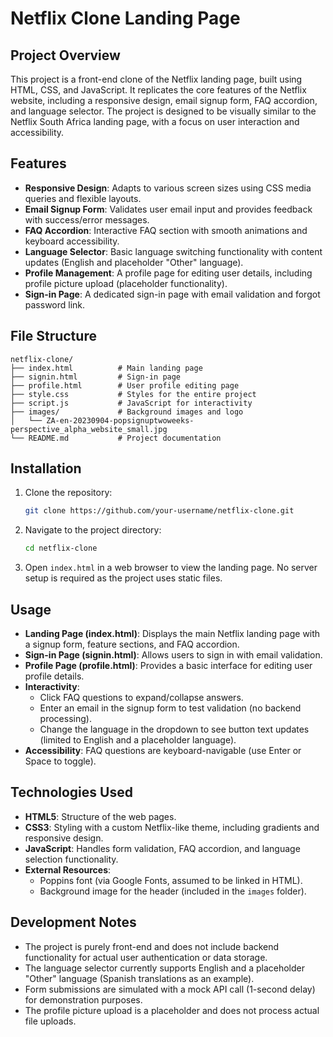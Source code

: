# Netflix Clone Landing Page

## Project Overview
This project is a front-end clone of the Netflix landing page, built using HTML, CSS, and JavaScript. It replicates the core features of the Netflix website, including a responsive design, email signup form, FAQ accordion, and language selector. The project is designed to be visually similar to the Netflix South Africa landing page, with a focus on user interaction and accessibility.

## Features
- **Responsive Design**: Adapts to various screen sizes using CSS media queries and flexible layouts.
- **Email Signup Form**: Validates user email input and provides feedback with success/error messages.
- **FAQ Accordion**: Interactive FAQ section with smooth animations and keyboard accessibility.
- **Language Selector**: Basic language switching functionality with content updates (English and placeholder "Other" language).
- **Profile Management**: A profile page for editing user details, including profile picture upload (placeholder functionality).
- **Sign-in Page**: A dedicated sign-in page with email validation and forgot password link.

## File Structure
```
netflix-clone/
├── index.html          # Main landing page
├── signin.html         # Sign-in page
├── profile.html        # User profile editing page
├── style.css           # Styles for the entire project
├── script.js           # JavaScript for interactivity
├── images/             # Background images and logo
│   └── ZA-en-20230904-popsignuptwoweeks-perspective_alpha_website_small.jpg
└── README.md           # Project documentation
```

## Installation
1. Clone the repository:
   ```bash
   git clone https://github.com/your-username/netflix-clone.git
   ```
2. Navigate to the project directory:
   ```bash
   cd netflix-clone
   ```
3. Open `index.html` in a web browser to view the landing page. No server setup is required as the project uses static files.

## Usage
- **Landing Page (index.html)**: Displays the main Netflix landing page with a signup form, feature sections, and FAQ accordion.
- **Sign-in Page (signin.html)**: Allows users to sign in with email validation.
- **Profile Page (profile.html)**: Provides a basic interface for editing user profile details.
- **Interactivity**:
  - Click FAQ questions to expand/collapse answers.
  - Enter an email in the signup form to test validation (no backend processing).
  - Change the language in the dropdown to see button text updates (limited to English and a placeholder language).
- **Accessibility**: FAQ questions are keyboard-navigable (use Enter or Space to toggle).

## Technologies Used
- **HTML5**: Structure of the web pages.
- **CSS3**: Styling with a custom Netflix-like theme, including gradients and responsive design.
- **JavaScript**: Handles form validation, FAQ accordion, and language selection functionality.
- **External Resources**:
  - Poppins font (via Google Fonts, assumed to be linked in HTML).
  - Background image for the header (included in the `images` folder).

## Development Notes
- The project is purely front-end and does not include backend functionality for actual user authentication or data storage.
- The language selector currently supports English and a placeholder "Other" language (Spanish translations as an example).
- Form submissions are simulated with a mock API call (1-second delay) for demonstration purposes.
- The profile picture upload is a placeholder and does not process actual file uploads.